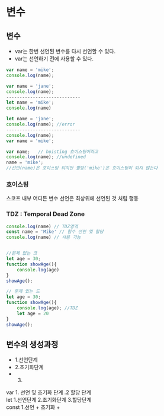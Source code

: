 # 변수

## 변수

* var는 한번 선언된 변수를 다시 선언할 수 있다.
* var는 선언하기 전에 사용할 수 있다.



```javascript
var name = 'mike';
console.log(name);

var name = 'jane';
console.log(name);
----------------------------
let name = 'mike';
console.log(name)

let name = 'jane';
console.log(name); //error
----------------------------
console.log(name); 
var name = 'mike'; 

var name;   // hoisting 호이스팅이라고 
console.log(name); //undefined
name = 'mike';
//선언(name)은 호이스팅 되지만 할당('mike')은 호이스팅이 되지 않는다
```

### 호이스팅

스코프 내부 어디든 변수 선언은 최상위에 선언된 것  처럼 행동

### TDZ : Temporal Dead Zone

```javascript
console.log(name) // TDZ영역
const name = 'Mike' // 힘수 선언 및 할당
console.log(name) // 사용 가능


//문제 없는 코
let age = 30;
function showAge(){
    console.log(age)
}
showAge();

// 문제 있는 드
let age = 30;
function showAge(){
    console.log(age); //TDZ
    let age = 20
}
showAge();
```

## 변수의 생성과정

* 1.선언단계
* 2.초기화단계
* 3.

var 1. 선언 및 초기화 단계  .2 할당 단계   
let 1.선언단계 2.초기화단계 3.할당단계  
const 1.선언 + 초기화 + 

